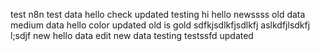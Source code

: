 test n8n
test data
hello
check
updated
testing
hi
hello
newssss
old data
medium data
hello color
updated
old is gold
sdfkjsdlkfjsdlkfj aslkdfjlsdkfj l;sdjf
new
hello
data
edit
new data
testing
testssfd
updated
